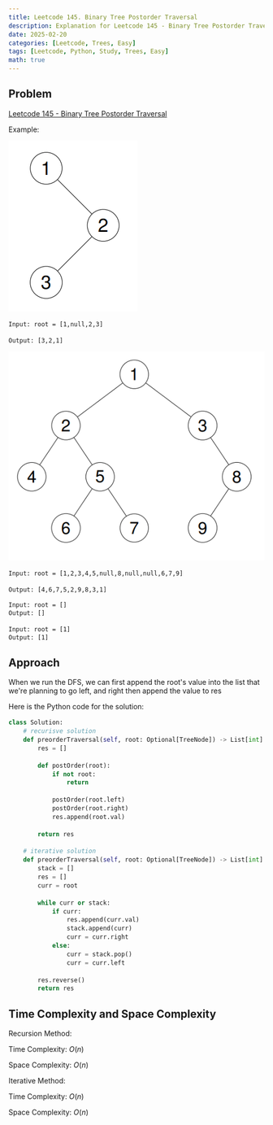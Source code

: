 ```yaml
---
title: Leetcode 145. Binary Tree Postorder Traversal
description: Explanation for Leetcode 145 - Binary Tree Postorder Traversal, and its solution in Python.
date: 2025-02-20
categories: [Leetcode, Trees, Easy]
tags: [Leetcode, Python, Study, Trees, Easy]
math: true
---
```


## Problem
[Leetcode 145 - Binary Tree Postorder Traversal](https://leetcode.com/problems/binary-tree-postorder-traversal/description/)

Example:

![Desktop View](/assets/img/leetcode/leetcode144-1.png)
```
Input: root = [1,null,2,3]

Output: [3,2,1]
```

![Desktop View](/assets/img/leetcode/leetcode144-2.png)
```
Input: root = [1,2,3,4,5,null,8,null,null,6,7,9]

Output: [4,6,7,5,2,9,8,3,1]
```

```
Input: root = []
Output: []

Input: root = [1]
Output: [1]
```

## Approach

When we run the DFS, we can first append the root's value into the list that we're planning to go left, and right then append the value to res

Here is the Python code for the solution:
```python
class Solution:
    # recurisve solution
    def preorderTraversal(self, root: Optional[TreeNode]) -> List[int]:
        res = []

        def postOrder(root):
            if not root:
                return
            
            postOrder(root.left)
            postOrder(root.right)
            res.append(root.val)
        
        return res
        
    # iterative solution
    def preorderTraversal(self, root: Optional[TreeNode]) -> List[int]:
        stack = []
        res = []
        curr = root

        while curr or stack:
            if curr:
                res.append(curr.val)
                stack.append(curr)
                curr = curr.right
            else:
                curr = stack.pop()
                curr = curr.left
        
        res.reverse()
        return res
```
## Time Complexity and Space Complexity

Recursion Method: 

Time Complexity: $O(n)$

Space Complexity: $O(n)$

Iterative Method:

Time Complexity: $O(n)$

Space Complexity: $O(n)$